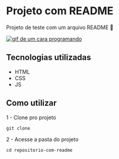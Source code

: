 # Projeto com README
Projeto de teste com um arquivo README 🚀

[<img src="./tela.gif" alt="gif de um cara programando">](
    https://github.com/LuccinhaCP)

## Tecnologias utilizadas
- HTML
- CSS
- JS

## Como utilizar

1 - Clone pro projeto
```
git clone
```

2 - Acesse a pasta do projeto
```
cd repositorio-com-readme
```